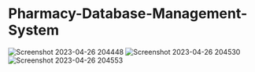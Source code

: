 # Pharmacy-Database-Management-System
![Screenshot 2023-04-26 204448](https://user-images.githubusercontent.com/60603263/234624352-c3007b4d-10fe-4ba3-bf5a-34dab8ef4757.png)
![Screenshot 2023-04-26 204530](https://user-images.githubusercontent.com/60603263/234624308-41ccbec2-82a2-47dd-8a38-dba4632c990a.png)
![Screenshot 2023-04-26 204553](https://user-images.githubusercontent.com/60603263/234624343-7a5080ec-227e-4c8e-8487-08d9142208bb.png)

